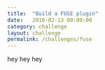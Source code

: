 ```yaml
---
title:  "Build a FUSE plugin"
date:   2016-02-13 00:00:00
category: challenge
layout: challenge
permalink: /challenges/fuse
---
```


hey hey hey 
